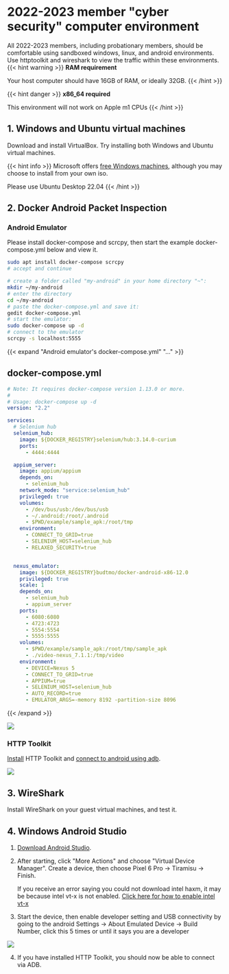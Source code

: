 # 2022-2023 member "cyber security" computer environment

All 2022-2023 members, including probationary members, should be comfortable using sandboxed windows, linux, and android environments. Use httptoolkit and wireshark to view the traffic within these environments. 
{{< hint warning >}}
**RAM requirement**

Your host computer should have 16GB of RAM, or ideally 32GB.
{{< /hint >}}

{{< hint danger >}}
**x86_64 required**

This environment will not work on Apple m1 CPUs
{{< /hint >}}



## 1. Windows and Ubuntu virtual machines

Download and install VirtualBox. Try installing both Windows and Ubuntu virtual machines.

{{< hint info >}}
Microsoft offers [free Windows machines](https://developer.microsoft.com/en-us/windows/downloads/virtual-machines/), although you may choose to install from your own iso.

Please use Ubuntu Desktop 22.04
{{< /hint >}}


## 2. Docker Android Packet Inspection 
### Android Emulator 

Please install docker-compose and scrcpy, then start the example docker-compose.yml below and view it.

```bash
sudo apt install docker-compose scrcpy
# accept and continue

# create a folder called "my-android" in your home directory "~":
mkdir ~/my-android
# enter the directory
cd ~/my-android
# paste the docker-compose.yml and save it:
gedit docker-compose.yml
# start the emulator:
sudo docker-compose up -d
# connect to the emulator
scrcpy -s localhost:5555
```


{{< expand "Android emulator's docker-compose.yml" "..." >}}
## docker-compose.yml
```yml
# Note: It requires docker-compose version 1.13.0 or more.
#
# Usage: docker-compose up -d
version: "2.2"

services:
  # Selenium hub
  selenium_hub:
    image: ${DOCKER_REGISTRY}selenium/hub:3.14.0-curium
    ports:
      - 4444:4444

  appium_server:
    image: appium/appium
    depends_on:
      - selenium_hub
    network_mode: "service:selenium_hub"
    privileged: true
    volumes:
      - /dev/bus/usb:/dev/bus/usb
      - ~/.android:/root/.android
      - $PWD/example/sample_apk:/root/tmp
    environment:
      - CONNECT_TO_GRID=true
      - SELENIUM_HOST=selenium_hub
      - RELAXED_SECURITY=true


  nexus_emulator:
    image: ${DOCKER_REGISTRY}budtmo/docker-android-x86-12.0
    privileged: true
    scale: 1
    depends_on:
      - selenium_hub
      - appium_server
    ports:
      - 6080:6080
      - 4723:4723
      - 5554:5554
      - 5555:5555
    volumes:
      - $PWD/example/sample_apk:/root/tmp/sample_apk
      - ./video-nexus_7.1.1:/tmp/video
    environment:
      - DEVICE=Nexus 5
      - CONNECT_TO_GRID=true
      - APPIUM=true
      - SELENIUM_HOST=selenium_hub
      - AUTO_RECORD=true
      - EMULATOR_ARGS=-memory 8192 -partition-size 8096

```
{{< /expand >}}

![](https://www.omgubuntu.co.uk/wp-content/uploads/2020/05/scrcpy-screenshot.jpg)

### HTTP Toolkit

[Install](https://httptoolkit.com/docs/getting-started/installing/) HTTP Toolkit and [connect to android using adb](https://httptoolkit.com/docs/guides/android/). 

![](https://httptoolkit.com/screenshot.png)

## 3. WireShark

Install WireShark on your guest virtual machines, and test it.

## 4. Windows Android Studio

1. [Download Android Studio](https://developer.android.com/studio). 

2. After starting, click "More Actions" and choose "Virtual Device Manager". Create a device, then choose Pixel 6 Pro -> Tiramisu -> Finish.

	If you receive an error saying you could not download intel haxm, it may be because intel vt-x is not enabled. [Click here for how to enable intel vt-x](https://www.howtogeek.com/213795/how-to-enable-intel-vt-x-in-your-computers-bios-or-uefi-firmware/)

3. Start the device, then enable developer setting and USB connectivity by going to the android Settings -> About Emulated Device -> Build Number, click this 5 times or until it says you are a developer

![](https://tinypic.host/images/2022/11/19/AndroidPixel6inSettings.png)

4. If you have installed HTTP Toolkit, you should now be able to connect via ADB.





